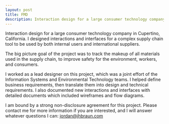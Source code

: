 ```yaml
---
layout: post
title: FMD
description: Interaction design for a large consumer technology company in Cupertino, California. I designed interactions and interfaces for a complex supply chain tool to be used by both internal users and international suppliers.
---
```


Interaction design for a large consumer technology company in Cupertino, California. I designed interactions and interfaces for a complex supply chain tool to be used by both internal users and international suppliers.

The big picture goal of the project was to track the makeup of all materials used in the supply chain, to improve safety for the environment, workers, and consumers.

I worked as a lead designer on this project, which was a joint effort of the Information Systems and Environmental Technology teams. I helped define business requirements, then translate them into design and technical requirements. I also documented new interactions and interfaces with detailed documents which included wireframes and flow diagrams.

I am bound by a strong non-disclosure agreement for this project. Please contact me for more information if you are interested, and I will answer whatever questions I can: <a href="mailto:jordan@jhbraun.com">jordan@jhbraun.com</a>